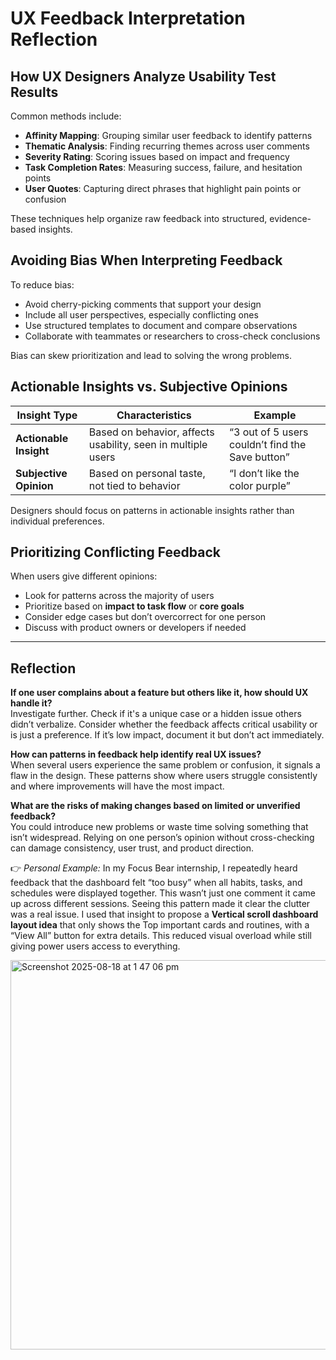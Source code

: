 # UX Feedback Interpretation Reflection 

## How UX Designers Analyze Usability Test Results

Common methods include:
- **Affinity Mapping**: Grouping similar user feedback to identify patterns
- **Thematic Analysis**: Finding recurring themes across user comments
- **Severity Rating**: Scoring issues based on impact and frequency
- **Task Completion Rates**: Measuring success, failure, and hesitation points
- **User Quotes**: Capturing direct phrases that highlight pain points or confusion

These techniques help organize raw feedback into structured, evidence-based insights.

## Avoiding Bias When Interpreting Feedback

To reduce bias:
- Avoid cherry-picking comments that support your design
- Include all user perspectives, especially conflicting ones
- Use structured templates to document and compare observations
- Collaborate with teammates or researchers to cross-check conclusions

Bias can skew prioritization and lead to solving the wrong problems.

## Actionable Insights vs. Subjective Opinions

| Insight Type | Characteristics | Example |
|--------------|------------------|---------|
| **Actionable Insight** | Based on behavior, affects usability, seen in multiple users | “3 out of 5 users couldn’t find the Save button” |
| **Subjective Opinion** | Based on personal taste, not tied to behavior | “I don’t like the color purple” |

Designers should focus on patterns in actionable insights rather than individual preferences.

## Prioritizing Conflicting Feedback

When users give different opinions:
- Look for patterns across the majority of users
- Prioritize based on **impact to task flow** or **core goals**
- Consider edge cases but don’t overcorrect for one person
- Discuss with product owners or developers if needed

---

## Reflection

**If one user complains about a feature but others like it, how should UX handle it?**  
Investigate further. Check if it's a unique case or a hidden issue others didn’t verbalize. Consider whether the feedback affects critical usability or is just a preference. If it’s low impact, document it but don’t act immediately.

**How can patterns in feedback help identify real UX issues?**  
When several users experience the same problem or confusion, it signals a flaw in the design. These patterns show where users struggle consistently and where improvements will have the most impact.

**What are the risks of making changes based on limited or unverified feedback?**  
You could introduce new problems or waste time solving something that isn’t widespread. Relying on one person’s opinion without cross-checking can damage consistency, user trust, and product direction.

👉 *Personal Example:* In my Focus Bear internship, I repeatedly heard feedback that the dashboard felt “too busy” when all habits, tasks, and schedules were displayed together. This wasn’t just one comment  it came up across different sessions. Seeing this pattern made it clear the clutter was a real issue. I used that insight to propose a **Vertical scroll dashboard layout idea** that only shows the Top important cards and  routines, with a “View All” button for extra details. This reduced visual overload while still giving power users access to everything.

<img width="846" height="623" alt="Screenshot 2025-08-18 at 1 47 06 pm" src="https://github.com/user-attachments/assets/34f1d167-caa4-4b00-a0fb-ff738e43f5d9" />
